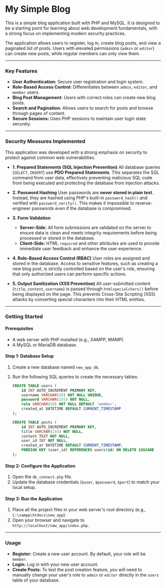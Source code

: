 # My Simple Blog

This is a simple blog application built with PHP and MySQL. It is designed to be a starting point for learning about web development fundamentals, with a strong focus on implementing modern security practices.

The application allows users to register, log in, create blog posts, and view a paginated list of posts. Users with elevated permissions (`admin` or `editor`) can create new posts, while regular members can only view them.

---

### **Key Features**

* **User Authentication:** Secure user registration and login system.
* **Role-Based Access Control:** Differentiates between `admin`, `editor`, and `member` users.
* **Blog Post Management:** Users with correct roles can create new blog posts.
* **Search and Pagination:** Allows users to search for posts and browse through pages of content.
* **Secure Sessions:** Uses PHP sessions to maintain user login state securely.

---

### **Security Measures Implemented**

This application was developed with a strong emphasis on security to protect against common web vulnerabilities.

* **1. Prepared Statements (SQL Injection Prevention)**
    All database queries (`SELECT`, `INSERT`) use **PDO Prepared Statements**. This separates the SQL command from user data, effectively preventing malicious SQL code from being executed and protecting the database from injection attacks.

* **2. Password Hashing**
    User passwords are **never stored in plain text**. Instead, they are hashed using PHP's built-in `password_hash()` and verified with `password_verify()`. This makes it impossible to reverse-engineer passwords even if the database is compromised.

* **3. Form Validation**
    * **Server-Side:** All form submissions are validated on the server to ensure data is clean and meets integrity requirements before being processed or stored in the database.
    * **Client-Side:** HTML `required` and other attributes are used to provide immediate user feedback and enhance the user experience.

* **4. Role-Based Access Control (RBAC)**
    User roles are assigned and stored in the database. Access to sensitive features, such as creating a new blog post, is strictly controlled based on the user's role, ensuring that only authorized users can perform specific actions.

* **5. Output Sanitization (XSS Prevention)**
    All user-submitted content (`title`, `content`, `username`) is passed through `htmlspecialchars()` before being displayed on the page. This prevents Cross-Site Scripting (XSS) attacks by converting special characters into their HTML entities.

---

### **Getting Started**

#### **Prerequisites**
* A web server with PHP installed (e.g., XAMPP, MAMP).
* A MySQL or MariaDB database.

#### **Step 1: Database Setup**
1.  Create a new database named `new_app_db`.
2.  Run the following SQL queries to create the necessary tables:

    ```sql
    CREATE TABLE users (
        id INT AUTO_INCREMENT PRIMARY KEY,
        username VARCHAR(50) NOT NULL UNIQUE,
        password VARCHAR(255) NOT NULL,
        role VARCHAR(50) NOT NULL DEFAULT 'member',
        created_at DATETIME DEFAULT CURRENT_TIMESTAMP
    );

    CREATE TABLE posts (
        id INT AUTO_INCREMENT PRIMARY KEY,
        title VARCHAR(255) NOT NULL,
        content TEXT NOT NULL,
        user_id INT NOT NULL,
        created_at DATETIME DEFAULT CURRENT_TIMESTAMP,
        FOREIGN KEY (user_id) REFERENCES users(id) ON DELETE CASCADE
    );
    ```

#### **Step 2: Configure the Application**
1.  Open the `db_connect.php` file.
2.  Update the database credentials (`$user`, `$password`, `$port`) to match your local setup.

#### **Step 3: Run the Application**
1.  Place all the project files in your web server's root directory (e.g., `C:\xampp\htdocs\new_app`).
2.  Open your browser and navigate to `http://localhost/new_app/index.php`.

---

### **Usage**
* **Register:** Create a new user account. By default, your role will be `member`.
* **Login:** Log in with your new user account.
* **Create Posts:** To test the post creation feature, you will need to manually change your user's role to `admin` or `editor` directly in the `users` table of your database.
